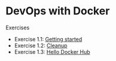 # DevOps with Docker
Exercises

- Exercise 1.1: [Getting started](/Part1/1.1_Getting_started.png)
- Exercise 1.2: [Cleanup](/Part1/1.2_Cleanup.png)
- Exercise 1.3: [Hello Docker Hub](/Part1/1.3_Hello_Docker_Hub.txt)